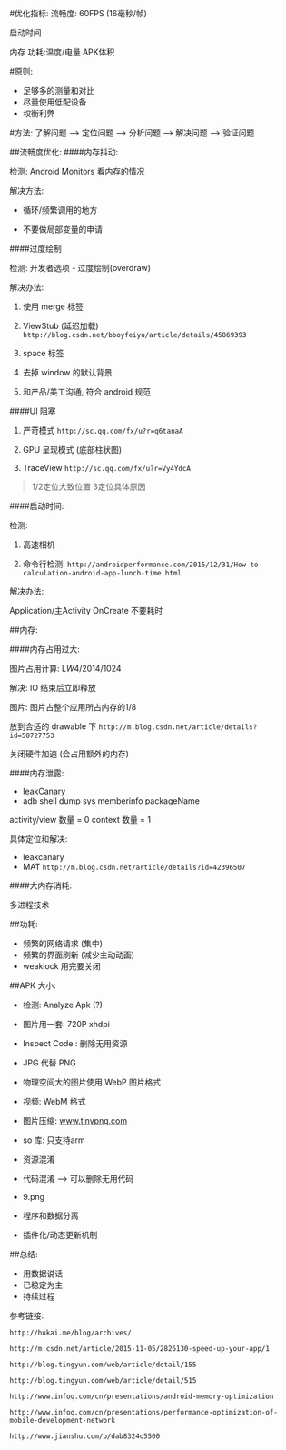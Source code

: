 #优化指标:
流畅度: 60FPS (16毫秒/帧)

启动时间

内存
功耗:温度/电量
APK体积

#原则:
  - 足够多的测量和对比
  - 尽量使用低配设备
  - 权衡利弊

#方法:
了解问题 —> 定位问题 —> 分析问题 —> 解决问题 —> 验证问题

##流畅度优化:
####内存抖动:

检测: Android Monitors 看内存的情况

解决方法: 

- 循环/频繁调用的地方

- 不要做局部变量的申请

####过度绘制

检测: 开发者选项 - 过度绘制(overdraw)

解决办法:

1. 使用 merge 标签

2. ViewStub (延迟加载) `http://blog.csdn.net/bboyfeiyu/article/details/45869393`

3. space 标签

4. 去掉 window 的默认背景

5. 和产品/美工沟通, 符合 android 规范

####UI 阻塞

1. 严苛模式 `http://sc.qq.com/fx/u?r=q6tanaA`

2. GPU 呈现模式 (底部柱状图)

3. TraceView `http://sc.qq.com/fx/u?r=Vy4YdcA`

> 1/2定位大致位置 3定位具体原因

####启动时间:

检测:

1. 高速相机

2. 命令行检测: `http://androidperformance.com/2015/12/31/How-to-calculation-android-app-lunch-time.html`

解决办法:

Application/主Activity OnCreate 不要耗时

##内存:

####内存占用过大:

图片占用计算: L*W*4/2014/1024

解决: IO 结束后立即释放

图片: 
图片占整个应用所占内存的1/8

放到合适的 drawable 下 `http://m.blog.csdn.net/article/details?id=50727753`

关闭硬件加速 (会占用额外的内存)

####内存泄露:

- leakCanary
- adb shell dump sys memberinfo packageName

activity/view 数量 = 0
context 数量 = 1

具体定位和解决:

- leakcanary
- MAT `http://m.blog.csdn.net/article/details?id=42396507`

####大内存消耗:

多进程技术

##功耗:

- 频繁的网络请求 (集中)
- 频繁的界面刷新 (减少主动动画)
- weaklock 用完要关闭

##APK 大小:

- 检测: Analyze Apk (?)

- 图片用一套: 720P xhdpi

- Inspect Code : 删除无用资源

- JPG 代替 PNG

- 物理空间大的图片使用 WebP 图片格式

- 视频: WebM 格式

- 图片压缩: www.tinypng.com

- so 库: 只支持arm

- 资源混淆

- 代码混淆 —> 可以删除无用代码

- 9.png

- 程序和数据分离

- 插件化/动态更新机制

##总结:

- 用数据说话
- 已稳定为主
- 持续过程

参考链接:

`http://hukai.me/blog/archives/`

`http://m.csdn.net/article/2015-11-05/2826130-speed-up-your-app/1`

`http://blog.tingyun.com/web/article/detail/155`

`http://blog.tingyun.com/web/article/detail/515`

`http://www.infoq.com/cn/presentations/android-memory-optimization`

`http://www.infoq.com/cn/presentations/performance-optimization-of-mobile-development-network`

`http://www.jianshu.com/p/dab8324c5500`
